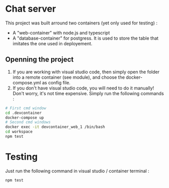 # Chat server

This project was built arround two containers (yet only used for testing) :
* A "web-container" with node.js and typescript
* A "database-container" for postgress. It is used to store the table that imitates the one used in deployement.

## Openning the project

1. If you are working with visual studio code, then simply open the folder into a remote container (see module), and choose the docker-compose.yml as config file.
2. If you don't have visual studio code, you will need to do it manually! Don't worry, it's not time expensive. Simply run the following commands :

```bash
# First cmd window
cd .devcontainer
docker-compose up
# Second cmd windows
docker exec -it devcontainer_web_1 /bin/bash
cd workspace
npm test
```

# Testing

Just run the following command in visual studio / container terminal :
```bash
npm test
```